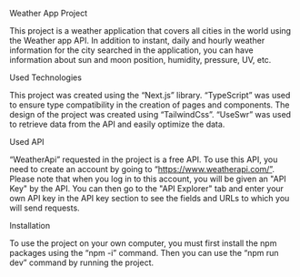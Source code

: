 Weather App Project

This project is a weather application that covers all cities in the world using the Weather app API. 
In addition to instant, daily and hourly weather information for the city searched in the application, you can have information about sun and moon position, humidity, pressure, UV, etc.

Used Technologies

This project was created using the “Next.js” library. 
“TypeScript” was used to ensure type compatibility in the creation of pages and components. 
The design of the project was created using “TailwindCss”. 
“UseSwr” was used to retrieve data from the API and easily optimize the data.

Used API

“WeatherApi” requested in the project is a free API. 
To use this API, you need to create an account by going to “https://www.weatherapi.com/”. 
Please note that when you log in to this account, you will be given an "API Key" by the API. 
You can then go to the "API Explorer" tab and enter your own API key in the API key section to see the fields and URLs to which you will send requests.

Installation

To use the project on your own computer, you must first install the npm packages using the “npm -i” command.
Then you can use the “npm run dev” command by running the project.
